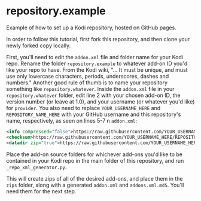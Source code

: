 # repository.example
Example of how to set up a Kodi repository, hosted on GitHub pages.

In order to follow this tutorial, first fork this repository, and then clone your newly forked copy locally.

First, you'll need to edit the `addon.xml` file and folder name for your Kodi repo. Rename the folder `repository.example` to whatever add-on ID you'd like your repo to have.
From the Kodi wiki, "... It must be unique, and must use only lowercase characters, periods, underscores, dashes and numbers." Another good rule of thumb is to name your repository something like `repository.whatever`.
Inside the `addon.xml` file in your `repository.whatever` folder, edit line 2 with your chosen add-on ID, the version number (or leave at 1.0), and your username (or whatever you'd like) for `provider`.
You also need to replace `YOUR_USERNAME_HERE` and `REPOSITORY_NAME_HERE` with your GitHub username and this repository's name, respectively, as seen on lines 5-7 n `addon.xml`:

```XML
<info compressed="false">https://raw.githubusercontent.com/YOUR_USERNAME_HERE/REPOSITORY_NAME_HERE/master/zips/addons.xml</info>
<checksum>https://raw.githubusercontent.com/YOUR_USERNAME_HERE/REPOSITORY_NAME_HERE/master/zips/addons.xml.md5</checksum>
<datadir zip="true">https://raw.githubusercontent.com/YOUR_USERNAME_HERE/REPOSITORY_NAME_HERE/master/zips/</datadir>
```

Place the add-on source folders for whichever add-ons you'd like to be contained in your Kodi repo in the main folder of this repository, and run `_repo_xml_generator.py`.

This will create zips of all of the desired add-ons, and place them in the `zips` folder, along with a generated `addon.xml` and `addons.xml.md5`. You'll need them for the next step.



